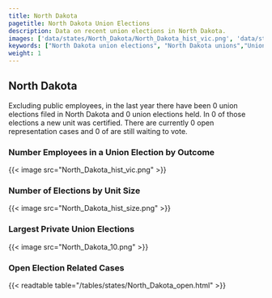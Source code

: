 ```yaml
---
title: North Dakota
pagetitle: North Dakota Union Elections
description: Data on recent union elections in North Dakota.
images: ['data/states/North_Dakota/North_Dakota_hist_vic.png', 'data/states/North_Dakota/North_Dakota_hist_size.png', 'data/states/North_Dakota/North_Dakota_10.png']
keywords: ["North Dakota union elections", "North Dakota unions","Union elections"]
weight: 1
---
```

##  North Dakota

Excluding public employees, in the last year there have been 0 union elections filed in North Dakota and 0 union elections held. In 0 of those elections a new unit was certified. There are currently 0 open representation cases and 0 of are still waiting to vote.

### Number Employees in a Union Election by Outcome
{{< image src="North_Dakota_hist_vic.png" >}}

### Number of Elections by Unit Size
{{< image src="North_Dakota_hist_size.png" >}}

### Largest Private Union Elections
{{< image src="North_Dakota_10.png" >}}

### Open Election Related Cases
{{< readtable table="/tables/states/North_Dakota_open.html" >}}

